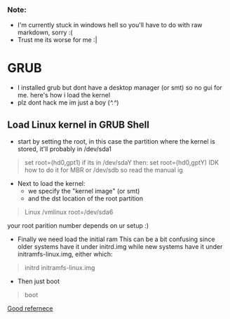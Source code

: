 ### Note: 
- I'm currently stuck in windows hell so you'll have to do with raw markdown, sorry :(
- Trust me its worse for me :|

# GRUB
- I installed grub but dont have a desktop manager (or smt) so no gui for me. here's how i load the kernel
- plz dont hack me im just a boy (*^.^*)

## Load Linux kernel in GRUB Shell
- start by setting the root, in this case the partition where the kernel is stored, it'll probably in /dev/sda1
> set root=(hd0,gpt1)
if its in /dev/sdaY then:
> set root=(hd0,gptY)
IDK how to do it for MBR or /dev/sdb so read the manual ig

- Next to load the kernel:
	- we specify the "kernel image" (or smt) 
	- and the dst location of the root partition
> Linux /vmlinux root=/dev/sda6

your root parition number depends on ur setup :) 

- Finally we need load the initial ram
This can be a bit confusing since older systems have it under initrd.img while new systems have it under
initramfs-linux.img, either which:
> initrd initramfs-linux.img

- Then just boot
> boot

[Good refernece](https://www.linuxfoundation.org/blog/blog/classic-sysadmin-how-to-rescue-a-non-booting-grub-2-on-linux)
